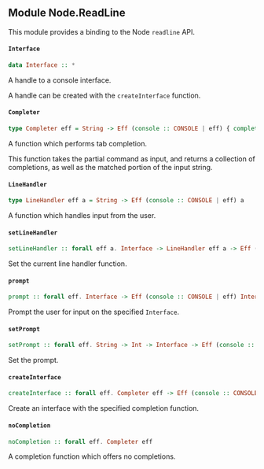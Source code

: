 ## Module Node.ReadLine

This module provides a binding to the Node `readline` API.

#### `Interface`

``` purescript
data Interface :: *
```

A handle to a console interface.

A handle can be created with the `createInterface` function.

#### `Completer`

``` purescript
type Completer eff = String -> Eff (console :: CONSOLE | eff) { completions :: Array String, matched :: String }
```

A function which performs tab completion.

This function takes the partial command as input, and returns a collection of 
completions, as well as the matched portion of the input string.

#### `LineHandler`

``` purescript
type LineHandler eff a = String -> Eff (console :: CONSOLE | eff) a
```

A function which handles input from the user.

#### `setLineHandler`

``` purescript
setLineHandler :: forall eff a. Interface -> LineHandler eff a -> Eff (console :: CONSOLE | eff) Interface
```

Set the current line handler function.

#### `prompt`

``` purescript
prompt :: forall eff. Interface -> Eff (console :: CONSOLE | eff) Interface
```

Prompt the user for input on the specified `Interface`.

#### `setPrompt`

``` purescript
setPrompt :: forall eff. String -> Int -> Interface -> Eff (console :: CONSOLE | eff) Interface
```

Set the prompt.

#### `createInterface`

``` purescript
createInterface :: forall eff. Completer eff -> Eff (console :: CONSOLE | eff) Interface
```

Create an interface with the specified completion function.

#### `noCompletion`

``` purescript
noCompletion :: forall eff. Completer eff
```

A completion function which offers no completions.


